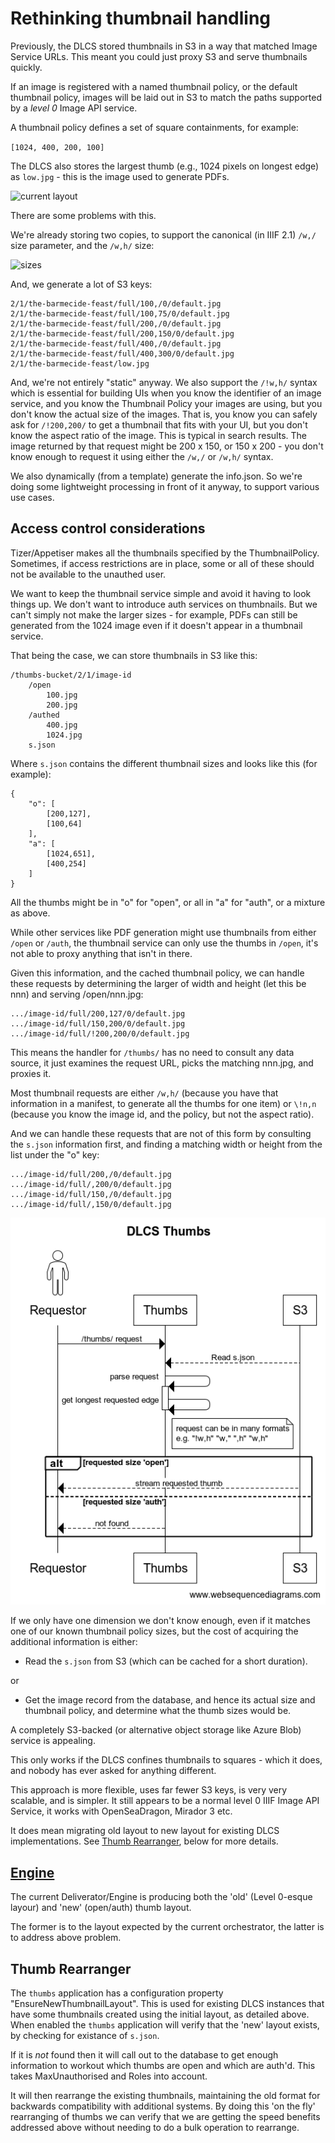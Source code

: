 # Rethinking thumbnail handling

Previously, the DLCS stored thumbnails in S3 in a way that matched Image Service URLs. This meant you could just proxy S3 and serve thumbnails quickly.

If an image is registered with a named thumbnail policy, or the default thumbnail policy, images will be laid out in S3 to match the paths supported by a _level 0_ Image API service.

A thumbnail policy defines a set of square containments, for example:

`[1024, 400, 200, 100]`

The DLCS also stores the largest thumb (e.g., 1024 pixels on longest edge) as `low.jpg` - this is the image used to generate PDFs.

![current layout](img/thumbs01.png)

There are some problems with this.

We're already storing two copies, to support the canonical (in IIIF 2.1) `/w,/` size parameter, and the `/w,h/` size:

![sizes](img/thumbs02.png)

And, we generate a lot of S3 keys:

```
2/1/the-barmecide-feast/full/100,/0/default.jpg
2/1/the-barmecide-feast/full/100,75/0/default.jpg
2/1/the-barmecide-feast/full/200,/0/default.jpg
2/1/the-barmecide-feast/full/200,150/0/default.jpg
2/1/the-barmecide-feast/full/400,/0/default.jpg
2/1/the-barmecide-feast/full/400,300/0/default.jpg
2/1/the-barmecide-feast/low.jpg
```

And, we're not entirely "static" anyway. We also support the `/!w,h/` syntax which is essential for building UIs when you know the identifier of an image service, and you know the Thumbnail Policy your images are using, but you don't know the actual size of the images. That is, you know you can safely ask for `/!200,200/` to get a thumbnail that fits with your UI, but you don't know the aspect ratio of the image. This is typical in search results. The image returned by that request might be 200 x 150, or 150 x 200 - you don't know enough to request it using either the `/w,/` or `/w,h/` syntax.

We also dynamically (from a template) generate the info.json. So we're doing some lightweight processing in front of it anyway, to support various use cases. 

## Access control considerations

Tizer/Appetiser makes all the thumbnails specified by the ThumbnailPolicy. Sometimes, if access restrictions are in place, some or all of these should not be available to the unauthed user.

We want to keep the thumbnail service simple and avoid it having to look things up. We don't want to introduce auth services on thumbnails. But we can't simply not make the larger sizes - for example, PDFs can still be generated from the 1024 image even if it doesn't appear in a thumbnail service.

That being the case, we can store thumbnails in S3 like this:

```
/thumbs-bucket/2/1/image-id
    /open
        100.jpg
        200.jpg
    /authed
        400.jpg
        1024.jpg
    s.json
```

Where `s.json` contains the different thumbnail sizes and looks like this (for example):

```
{
    "o": [
        [200,127],
        [100,64]
    ],
    "a": [
        [1024,651],
        [400,254]
    ]
}
```

All the thumbs might be in "o" for "open", or all in "a" for "auth", or a mixture as above.

While other services like PDF generation might use thumbnails from either `/open` or `/auth`, the thumbnail service can only use the thumbs in `/open`, it's not able to proxy anything that isn't in there.

Given this information, and the cached thumbnail policy, we can handle these requests by determining the larger of width and height (let this be nnn) and serving /open/nnn.jpg:

```
.../image-id/full/200,127/0/default.jpg
.../image-id/full/150,200/0/default.jpg
.../image-id/full/!200,200/0/default.jpg
```

This means the handler for `/thumbs/` has no need to consult any data source, it just examines the request URL, picks the matching nnn.jpg, and proxies it. 

Most thumbnail requests are either `/w,h/` (because you have that information in a manifest, to generate all the thumbs for one item) or `\!n,n` (because you know the image id, and the policy, but not the aspect ratio).

And we can handle these requests that are not of this form by consulting the `s.json` information first, and finding a matching width or height from the list under the "o" key:

```
.../image-id/full/200,/0/default.jpg
.../image-id/full/,200/0/default.jpg
.../image-id/full/150,/0/default.jpg
.../image-id/full/,150/0/default.jpg
```

![Thumbs flow](sequence-src/thumbs.png)

If we only have one dimension we don't know enough, even if it matches one of our known thumbnail policy sizes, but the cost of acquiring the additional information is either:

* Read the `s.json` from S3 (which can be cached for a short duration).

or

* Get the image record from the database, and hence its actual size and thumbnail policy, and determine what the thumb sizes would be.

A completely S3-backed (or alternative object storage like Azure Blob) service is appealing.

This only works if the DLCS confines thumbnails to squares - which it does, and nobody has ever asked for anything different.

This approach is more flexible, uses far fewer S3 keys, is very very scalable, and is simpler. It still appears to be a normal level 0 IIIF Image API Service, it works with OpenSeaDragon, Mirador 3 etc.

It does mean migrating old layout to new layout for existing DLCS implementations. See [Thumb Rearranger](#thumb-rearranger), below for more details.

## [Engine](006-Engine-Image.md)

The current Deliverator/Engine is producing both the 'old' (Level 0-esque layour) and 'new' (open/auth) thumb layout.

The former is to the layout expected by the current orchestrator, the latter is to address above problem.
 

 ## Thumb Rearranger

The `thumbs` application has a configuration property "EnsureNewThumbnailLayout". This is used for existing DLCS instances that have some thumbnails created using the initial layout, as detailed above. When enabled the `thumbs` application will verify that the 'new' layout exists, by checking for existance of `s.json`. 

If it is _not_ found then it will call out to the database to get enough information to workout which thumbs are open and which are auth'd. This takes MaxUnauthorised and Roles into account.

It will then rearrange the existing thumbnails, maintaining the old format for backwards compatibility with additional systems. By doing this 'on the fly' rearranging of thumbs we can verify that we are getting the speed benefits addressed above without needing to do a bulk operation to rearrange.

